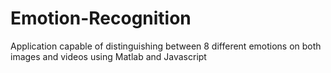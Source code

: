 # Emotion-Recognition
 Application capable of distinguishing between 8 different emotions on both images and videos using Matlab and Javascript
